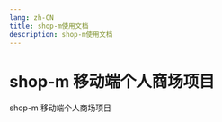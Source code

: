 ```yaml
---
lang: zh-CN
title: shop-m使用文档
description: shop-m使用文档
---
```


# shop-m 移动端个人商场项目

shop-m 移动端个人商场项目
